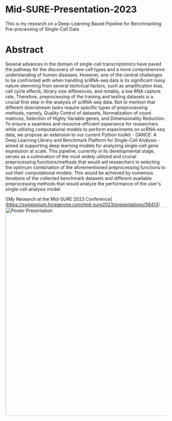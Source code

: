 # Mid-SURE-Presentation-2023
This is my research on a Deep-Learning Based Pipeline for Benchmarking Pre-processing of Single-Cell Data

# Abstract
Several advances in the domain of single-cell transcriptomics have paved the pathway for the discovery of new cell types and a more comprehensive understanding of human diseases. However, one of the central challenges to be confronted with when handling scRNA-seq data is its significant noisy nature stemming from several technical factors, such as amplification bias, cell cycle effects, library size differences, and notably, a low RNA capture rate. Therefore, preprocessing of the training and testing datasets is a crucial first step in the analysis of scRNA-seq data. Not to mention that different downstream tasks require specific types of preprocessing methods, namely, Quality Control of datasets, Normalization of count matrices, Selection of Highly Variable genes, and Dimensionality Reduction. To ensure a seamless and resource-efficient experience for researchers while utilizing computational models to perform experiments on scRNA-seq data, we propose an extension to our current Python toolkit - DANCE: A Deep Learning Library and Benchmark Platform for Single-Cell Analysis - aimed at supporting deep learning models for analyzing single-cell gene expression at scale. This pipeline, currently in its developmental stage, serves as a culmination of the most widely utilized and crucial preprocessing functions/methods that would aid researchers in selecting the optimum combination of the aforementioned preprocessing functions to suit their computational models. This would be achieved by numerous iterations of the collected benchmark datasets and different available preprocessing methods that would analyze the performance of the user's single-cell analysis model.

![My Research at the Mid-SURE 2023 Conference] (https://symposium.foragerone.com/mid-sure2023/presentations/58413)
<img width="652" alt="Poster Presentation" src="https://github.com/Divyatech-hub/Mid-SURE-Presentation-2023/assets/69458308/261213ba-aacc-4caf-b9ac-b42f8ef5885c">
